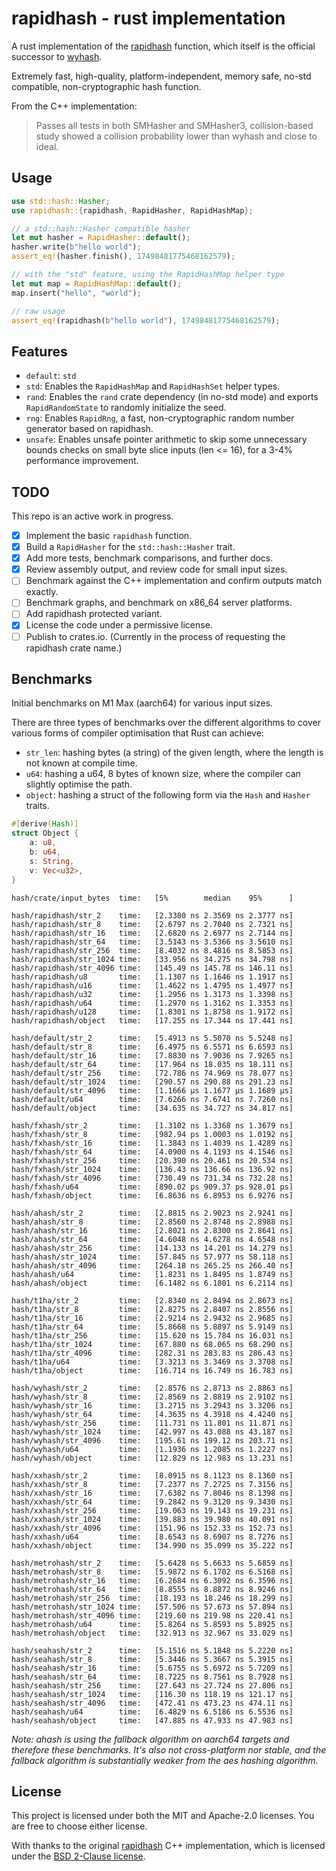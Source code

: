 # rapidhash - rust implementation

A rust implementation of the [rapidhash](https://github.com/Nicoshev/rapidhash) function, which itself is the official successor to [wyhash](https://github.com/wangyi-fudan/wyhash).

Extremely fast, high-quality, platform-independent, memory safe, no-std compatible, non-cryptographic hash function.

From the C++ implementation:
> Passes all tests in both SMHasher and SMHasher3, collision-based study showed a collision probability lower than wyhash and close to ideal.

## Usage

```rust
use std::hash::Hasher;
use rapidhash::{rapidhash, RapidHasher, RapidHashMap};

// a std::hash::Hasher compatible hasher
let mut hasher = RapidHasher::default();
hasher.write(b"hello world");
assert_eq!(hasher.finish(), 17498481775468162579);

// with the "std" feature, using the RapidHashMap helper type
let mut map = RapidHashMap::default();
map.insert("hello", "world");

// raw usage
assert_eq!(rapidhash(b"hello world"), 17498481775468162579);
```

## Features

- `default`: `std`
- `std`: Enables the `RapidHashMap` and `RapidHashSet` helper types.
- `rand`: Enables the `rand` crate dependency (in no-std mode) and exports  `RapidRandomState` to randomly initialize the seed.
- `rng`: Enables `RapidRng`, a fast, non-cryptographic random number generator based on rapidhash.
- `unsafe`: Enables unsafe pointer arithmetic to skip some unnecessary bounds checks on small byte slice inputs (len <= 16), for a 3-4% performance improvement.

## TODO
This repo is an active work in progress.

- [x] Implement the basic `rapidhash` function.
- [x] Build a `RapidHasher` for the `std::hash::Hasher` trait.
- [x] Add more tests, benchmark comparisons, and further docs.
- [x] Review assembly output, and review code for small input sizes.
- [ ] Benchmark against the C++ implementation and confirm outputs match exactly.
- [ ] Benchmark graphs, and benchmark on x86_64 server platforms.
- [ ] Add rapidhash protected variant.
- [x] License the code under a permissive license.
- [ ] Publish to crates.io. (Currently in the process of requesting the rapidhash crate name.)

## Benchmarks
Initial benchmarks on M1 Max (aarch64) for various input sizes.

There are three types of benchmarks over the different algorithms to cover various forms of compiler optimisation that Rust can achieve:
- `str_len`: hashing bytes (a string) of the given length, where the length is not known at compile time.
- `u64`: hashing a u64, 8 bytes of known size, where the compiler can slightly optimise the path.
- `object`: hashing a struct of the following form via the `Hash` and `Hasher` traits.
```rust
#[derive(Hash)]
struct Object {
    a: u8,
    b: u64,
    s: String,
    v: Vec<u32>,
}
```

```text
hash/crate/input_bytes  time:   [5%        median    95%      ]

hash/rapidhash/str_2    time:   [2.3380 ns 2.3569 ns 2.3777 ns]
hash/rapidhash/str_8    time:   [2.6797 ns 2.7040 ns 2.7321 ns]
hash/rapidhash/str_16   time:   [2.6820 ns 2.6977 ns 2.7144 ns]
hash/rapidhash/str_64   time:   [3.5143 ns 3.5366 ns 3.5610 ns]
hash/rapidhash/str_256  time:   [8.4032 ns 8.4816 ns 8.5853 ns]
hash/rapidhash/str_1024 time:   [33.956 ns 34.275 ns 34.798 ns]
hash/rapidhash/str_4096 time:   [145.49 ns 145.78 ns 146.11 ns]
hash/rapidhash/u8       time:   [1.1307 ns 1.1646 ns 1.1917 ns]
hash/rapidhash/u16      time:   [1.4622 ns 1.4795 ns 1.4977 ns]
hash/rapidhash/u32      time:   [1.2956 ns 1.3173 ns 1.3398 ns]
hash/rapidhash/u64      time:   [1.2970 ns 1.3162 ns 1.3353 ns]
hash/rapidhash/u128     time:   [1.8301 ns 1.8758 ns 1.9172 ns]
hash/rapidhash/object   time:   [17.255 ns 17.344 ns 17.441 ns]

hash/default/str_2      time:   [5.4913 ns 5.5070 ns 5.5248 ns]
hash/default/str_8      time:   [6.4975 ns 6.5571 ns 6.6593 ns]
hash/default/str_16     time:   [7.8830 ns 7.9036 ns 7.9265 ns]
hash/default/str_64     time:   [17.964 ns 18.035 ns 18.111 ns]
hash/default/str_256    time:   [72.786 ns 74.969 ns 78.077 ns]
hash/default/str_1024   time:   [290.57 ns 290.88 ns 291.23 ns]
hash/default/str_4096   time:   [1.1666 µs 1.1677 µs 1.1689 µs]
hash/default/u64        time:   [7.6266 ns 7.6741 ns 7.7260 ns]
hash/default/object     time:   [34.635 ns 34.727 ns 34.817 ns]

hash/fxhash/str_2       time:   [1.3102 ns 1.3368 ns 1.3679 ns]
hash/fxhash/str_8       time:   [982.94 ps 1.0003 ns 1.0192 ns]
hash/fxhash/str_16      time:   [1.3843 ns 1.4039 ns 1.4289 ns]
hash/fxhash/str_64      time:   [4.0900 ns 4.1193 ns 4.1546 ns]
hash/fxhash/str_256     time:   [20.390 ns 20.461 ns 20.534 ns]
hash/fxhash/str_1024    time:   [136.43 ns 136.66 ns 136.92 ns]
hash/fxhash/str_4096    time:   [730.49 ns 731.34 ns 732.28 ns]
hash/fxhash/u64         time:   [890.02 ps 909.37 ps 928.01 ps]
hash/fxhash/object      time:   [6.8636 ns 6.8953 ns 6.9276 ns]

hash/ahash/str_2        time:   [2.8815 ns 2.9023 ns 2.9241 ns]
hash/ahash/str_8        time:   [2.8560 ns 2.8748 ns 2.8988 ns]
hash/ahash/str_16       time:   [2.8021 ns 2.8300 ns 2.8641 ns]
hash/ahash/str_64       time:   [4.6048 ns 4.6278 ns 4.6548 ns]
hash/ahash/str_256      time:   [14.133 ns 14.201 ns 14.279 ns]
hash/ahash/str_1024     time:   [57.845 ns 57.977 ns 58.118 ns]
hash/ahash/str_4096     time:   [264.18 ns 265.25 ns 266.40 ns]
hash/ahash/u64          time:   [1.8231 ns 1.8495 ns 1.8749 ns]
hash/ahash/object       time:   [6.1482 ns 6.1801 ns 6.2114 ns]

hash/t1ha/str_2         time:   [2.8340 ns 2.8494 ns 2.8673 ns]
hash/t1ha/str_8         time:   [2.8275 ns 2.8407 ns 2.8556 ns]
hash/t1ha/str_16        time:   [2.9214 ns 2.9432 ns 2.9685 ns]
hash/t1ha/str_64        time:   [5.8668 ns 5.8897 ns 5.9149 ns]
hash/t1ha/str_256       time:   [15.620 ns 15.784 ns 16.031 ns]
hash/t1ha/str_1024      time:   [67.880 ns 68.065 ns 68.290 ns]
hash/t1ha/str_4096      time:   [282.31 ns 283.83 ns 286.43 ns]
hash/t1ha/u64           time:   [3.3213 ns 3.3469 ns 3.3708 ns]
hash/t1ha/object        time:   [16.714 ns 16.749 ns 16.783 ns]

hash/wyhash/str_2       time:   [2.8576 ns 2.8713 ns 2.8863 ns]
hash/wyhash/str_8       time:   [2.8569 ns 2.8819 ns 2.9102 ns]
hash/wyhash/str_16      time:   [3.2715 ns 3.2943 ns 3.3206 ns]
hash/wyhash/str_64      time:   [4.3635 ns 4.3918 ns 4.4240 ns]
hash/wyhash/str_256     time:   [11.731 ns 11.801 ns 11.871 ns]
hash/wyhash/str_1024    time:   [42.997 ns 43.088 ns 43.187 ns]
hash/wyhash/str_4096    time:   [195.61 ns 199.12 ns 203.71 ns]
hash/wyhash/u64         time:   [1.1936 ns 1.2085 ns 1.2227 ns]
hash/wyhash/object      time:   [12.829 ns 12.983 ns 13.231 ns]

hash/xxhash/str_2       time:   [8.0915 ns 8.1123 ns 8.1360 ns]
hash/xxhash/str_8       time:   [7.2377 ns 7.2725 ns 7.3156 ns]
hash/xxhash/str_16      time:   [7.6382 ns 7.8046 ns 8.1398 ns]
hash/xxhash/str_64      time:   [9.2842 ns 9.3120 ns 9.3430 ns]
hash/xxhash/str_256     time:   [19.063 ns 19.143 ns 19.231 ns]
hash/xxhash/str_1024    time:   [39.883 ns 39.980 ns 40.091 ns]
hash/xxhash/str_4096    time:   [151.96 ns 152.33 ns 152.73 ns]
hash/xxhash/u64         time:   [8.6543 ns 8.6907 ns 8.7276 ns]
hash/xxhash/object      time:   [34.990 ns 35.099 ns 35.222 ns]

hash/metrohash/str_2    time:   [5.6428 ns 5.6633 ns 5.6859 ns]
hash/metrohash/str_8    time:   [5.9872 ns 6.1702 ns 6.5168 ns]
hash/metrohash/str_16   time:   [6.2684 ns 6.3092 ns 6.3596 ns]
hash/metrohash/str_64   time:   [8.8555 ns 8.8872 ns 8.9246 ns]
hash/metrohash/str_256  time:   [18.193 ns 18.246 ns 18.299 ns]
hash/metrohash/str_1024 time:   [57.506 ns 57.673 ns 57.894 ns]
hash/metrohash/str_4096 time:   [219.60 ns 219.98 ns 220.41 ns]
hash/metrohash/u64      time:   [5.8264 ns 5.8593 ns 5.8925 ns]
hash/metrohash/object   time:   [32.913 ns 32.967 ns 33.029 ns]

hash/seahash/str_2      time:   [5.1516 ns 5.1848 ns 5.2220 ns]
hash/seahash/str_8      time:   [5.3446 ns 5.3667 ns 5.3915 ns]
hash/seahash/str_16     time:   [5.6755 ns 5.6972 ns 5.7209 ns]
hash/seahash/str_64     time:   [8.7225 ns 8.7561 ns 8.7928 ns]
hash/seahash/str_256    time:   [27.643 ns 27.724 ns 27.806 ns]
hash/seahash/str_1024   time:   [116.30 ns 118.19 ns 121.17 ns]
hash/seahash/str_4096   time:   [472.41 ns 473.23 ns 474.11 ns]
hash/seahash/u64        time:   [6.4829 ns 6.5186 ns 6.5536 ns]
hash/seahash/object     time:   [47.885 ns 47.933 ns 47.983 ns]
```

_Note: ahash is using the fallback algorithm on aarch64 targets and therefore these benchmarks. It's also not cross-platform nor stable, and the fallback algorithm is substantially weaker from the aes hashing algorithm._

## License
This project is licensed under both the MIT and Apache-2.0 licenses. You are free to choose either license.

With thanks to the original [rapidhash](https://github.com/Nicoshev/rapidhash) C++ implementation, which is licensed under the [BSD 2-Clause license](https://github.com/Nicoshev/rapidhash/blob/master/LICENSE).
